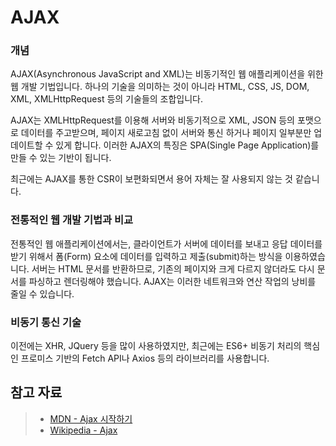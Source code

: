 # AJAX

### 개념

AJAX(Asynchronous JavaScript and XML)는 비동기적인 웹 애플리케이션을 위한 웹 개발 기법입니다. 하나의 기술을 의미하는 것이 아니라 HTML, CSS, JS, DOM, XML, XMLHttpRequest 등의 기술들의 조합입니다. 

AJAX는 XMLHttpRequest를 이용해 서버와 비동기적으로 XML, JSON 등의 포맷으로 데이터를 주고받으며, 페이지 새로고침 없이 서버와 통신 하거나 페이지 일부분만 업데이트할 수 있게 합니다. 이러한 AJAX의 특징은 SPA(Single Page Application)를 만들 수 있는 기반이 됩니다.

최근에는 AJAX를 통한 CSR이 보편화되면서 용어 자체는 잘 사용되지 않는 것 같습니다.

### 전통적인 웹 개발 기법과 비교

전통적인 웹 애플리케이션에서는, 클라이언트가 서버에 데이터를 보내고 응답 데이터를 받기 위해서 폼(Form) 요소에 데이터를 입력하고 제출(submit)하는 방식을 이용하였습니다. 서버는 HTML 문서를 반환하므로, 기존의 페이지와 크게 다르지 않더라도 다시 문서를 파싱하고 렌더링해야 했습니다. AJAX는 이러한 네트워크와 연산 작업의 낭비를 줄일 수 있습니다.

### 비동기 통신 기술

이전에는 XHR, JQuery 등을 많이 사용하였지만, 최근에는 ES6+ 비동기 처리의 핵심인 프로미스 기반의 Fetch API나 Axios 등의 라이브러리를 사용합니다. 

## 참고 자료

>- [MDN - Ajax 시작하기](https://developer.mozilla.org/ko/docs/Web/Guide/AJAX/Getting_Started)
>- [Wikipedia - Ajax](https://ko.wikipedia.org/wiki/Ajax)
